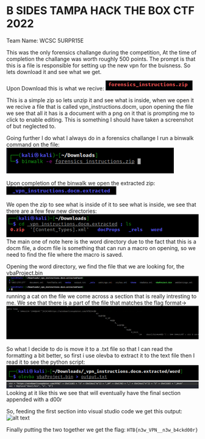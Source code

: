 B SIDES TAMPA HACK THE BOX CTF 2022
======
  Team Name: WCSC 5URPR15E
  
  This was the only forensics challange during the competition, At the time of completion the challange was worth roughly 500 points. The prompt is that this is a file
  is responsible for setting up the new vpn for the buisness. So lets download it and see what we get.
  
  Upon Download this is what we recive:
  ![alt text](https://github.com/Dew-ey/Writeups/blob/main/BSides2022HTB/Instructions/i1.PNG "image1")
  
  This is a simple zip so lets unzip it and see what is inside, when we open it we recive a file that is called vpn_instructions.docm, upon opening the file we see that all it has
  is a document with a png on it that is prompting me to click to enable editing. This is something I should have taken a screenshot of but neglected to.
  
  Going further I do what I always do in a forensics challange I run a binwalk command on the file: 
  ![alt text](https://github.com/Dew-ey/Writeups/blob/main/BSides2022HTB/Instructions/i2.PNG "image2")
  
  Upon completion of the binwalk we open the extracted zip: 
  ![alt text](https://github.com/Dew-ey/Writeups/blob/main/BSides2022HTB/Instructions/i22.PNG "image3")
  
  We open the zip to see what is inside of it to see what is inside, we see that there are a few few new directories: 
  ![alt text](https://github.com/Dew-ey/Writeups/blob/main/BSides2022HTB/Instructions/i4.PNG "image4")
  The main one of note here is the word directory due to the fact that this is a docm file, a docm file is something that can run a macro on opening, so we need to find the 
  file where the macro is saved.
  
  Opening the word directory, we find the file that we are looking for, the vbaProject.bin
  ![alt text](https://github.com/Dew-ey/Writeups/blob/main/BSides2022HTB/Instructions/i5.PNG "img4")
  running a cat on the file we come across a section that is really intresting to me.
  We see that there is a part of the file that matches the flag format->
  ![alt text](https://github.com/Dew-ey/Writeups/blob/main/BSides2022HTB/Instructions/i6.PNG "img 6")
  
  So what I decide to do is move it to a .txt file so that I can read the formatting a bit better, so first i use olevba to extract it to the text file then I read it to see the python script:
  ![alt text](https://github.com/Dew-ey/Writeups/blob/main/BSides2022HTB/Instructions/i7.PNG "img9")
  ![alt text](https://github.com/Dew-ey/Writeups/blob/main/BSides2022HTB/Instructions/i8.PNG "img7")
  Looking at it like this we see that will eventually have the final section appended with a d00r
  
  So, feeding the first section into visual studio code we get this output: 
  ![alt text](https://github.com/Dew-ey/Writeups/blob/main/BSides2022HTB/Instructions/i10.PNG> "img8")
  
  Finally putting the two together we get the flag: `HTB{n3w_VPN__n3w_b4ckd00r}`
  
  
  
